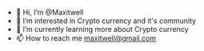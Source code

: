 - 👋 Hi, I’m @Maxitwell
- 👀 I’m interested in Crypto currency and it's community
- 🌱 I’m currently learning more about Crypto currency
- 📫 How to reach me maxitwell@gmail.com

<!---
Maxitwell/Maxitwell is a ✨ special ✨ repository because its `README.md` (this file) appears on your GitHub profile.
You can click the Preview link to take a look at your changes.
--->
